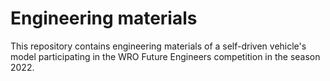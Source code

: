 Engineering materials
====

This repository contains engineering materials of a self-driven vehicle's model participating in the WRO Future Engineers competition in the season 2022.

